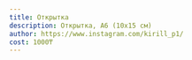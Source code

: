 ```yaml
---
title: Открытка
description: Открытка, А6 (10х15 см)
author: https://www.instagram.com/kirill_p1/
cost: 1000₸
---
```

